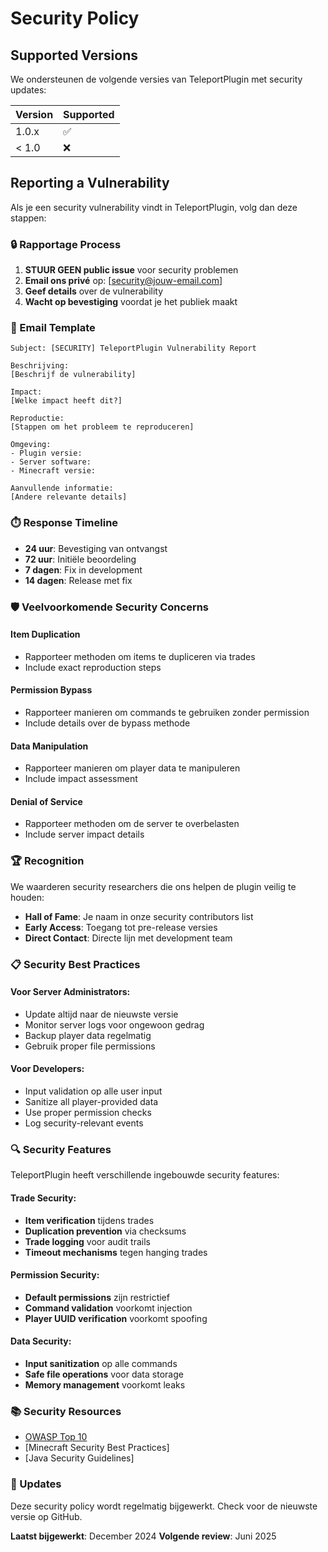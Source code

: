 # Security Policy

## Supported Versions

We ondersteunen de volgende versies van TeleportPlugin met security updates:

| Version | Supported          |
| ------- | ------------------ |
| 1.0.x   | :white_check_mark: |
| < 1.0   | :x:                |

## Reporting a Vulnerability

Als je een security vulnerability vindt in TeleportPlugin, volg dan deze stappen:

### 🔒 Rapportage Process

1. **STUUR GEEN public issue** voor security problemen
2. **Email ons privé** op: [security@jouw-email.com]
3. **Geef details** over de vulnerability
4. **Wacht op bevestiging** voordat je het publiek maakt

### 📧 Email Template

```
Subject: [SECURITY] TeleportPlugin Vulnerability Report

Beschrijving:
[Beschrijf de vulnerability]

Impact:
[Welke impact heeft dit?]

Reproductie:
[Stappen om het probleem te reproduceren]

Omgeving:
- Plugin versie:
- Server software:
- Minecraft versie:

Aanvullende informatie:
[Andere relevante details]
```

### ⏱️ Response Timeline

- **24 uur**: Bevestiging van ontvangst
- **72 uur**: Initiële beoordeling
- **7 dagen**: Fix in development
- **14 dagen**: Release met fix

### 🛡️ Veelvoorkomende Security Concerns

#### Item Duplication
- Rapporteer methoden om items te dupliceren via trades
- Include exact reproduction steps

#### Permission Bypass
- Rapporteer manieren om commands te gebruiken zonder permission
- Include details over de bypass methode

#### Data Manipulation
- Rapporteer manieren om player data te manipuleren
- Include impact assessment

#### Denial of Service
- Rapporteer methoden om de server te overbelasten
- Include server impact details

### 🏆 Recognition

We waarderen security researchers die ons helpen de plugin veilig te houden:

- **Hall of Fame**: Je naam in onze security contributors list
- **Early Access**: Toegang tot pre-release versies
- **Direct Contact**: Directe lijn met development team

### 📋 Security Best Practices

#### Voor Server Administrators:
- Update altijd naar de nieuwste versie
- Monitor server logs voor ongewoon gedrag
- Backup player data regelmatig
- Gebruik proper file permissions

#### Voor Developers:
- Input validation op alle user input
- Sanitize all player-provided data
- Use proper permission checks
- Log security-relevant events

### 🔍 Security Features

TeleportPlugin heeft verschillende ingebouwde security features:

#### Trade Security:
- **Item verification** tijdens trades
- **Duplication prevention** via checksums
- **Trade logging** voor audit trails
- **Timeout mechanisms** tegen hanging trades

#### Permission Security:
- **Default permissions** zijn restrictief
- **Command validation** voorkomt injection
- **Player UUID verification** voorkomt spoofing

#### Data Security:
- **Input sanitization** op alle commands
- **Safe file operations** voor data storage
- **Memory management** voorkomt leaks

### 📚 Security Resources

- [OWASP Top 10](https://owasp.org/www-project-top-ten/)
- [Minecraft Security Best Practices]
- [Java Security Guidelines]

### 🔄 Updates

Deze security policy wordt regelmatig bijgewerkt. Check voor de nieuwste versie op GitHub.

**Laatst bijgewerkt**: December 2024
**Volgende review**: Juni 2025
